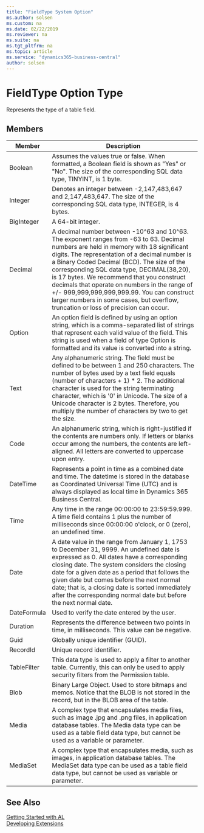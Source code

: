 ```yaml
---
title: "FieldType System Option"
ms.author: solsen
ms.custom: na
ms.date: 02/22/2019
ms.reviewer: na
ms.suite: na
ms.tgt_pltfrm: na
ms.topic: article
ms.service: "dynamics365-business-central"
author: solsen
---
```

[//]: # (START>DO_NOT_EDIT)
[//]: # (IMPORTANT:Do not edit any of the content between here and the END>DO_NOT_EDIT.)
[//]: # (Any modifications should be made in the .xml files in the ModernDev repo.)
# FieldType Option Type
Represents the type of a table field.

## Members
|  Member  |  Description  |
|----------------|---------------|
|Boolean|Assumes the values true or false. When formatted, a Boolean field is shown as "Yes" or "No". The size of the corresponding SQL data type, TINYINT, is 1 byte.|
|Integer|Denotes an integer between -2,147,483,647 and 2,147,483,647. The size of the corresponding SQL data type, INTEGER, is 4 bytes.|
|BigInteger|A 64-bit integer.|
|Decimal|A decimal number between -10^63 and 10^63. The exponent ranges from -63 to 63. Decimal numbers are held in memory with 18 significant digits. The representation of a decimal number is a Binary Coded Decimal (BCD). The size of the corresponding SQL data type, DECIMAL(38,20), is 17 bytes. We recommend that you construct decimals that operate on numbers in the range of +/- 999,999,999,999,999.99. You can construct larger numbers in some cases, but overflow, truncation or loss of precision can occur.|
|Option|An option field is defined by using an option string, which is a comma-separated list of strings that represent each valid value of the field. This string is used when a field of type Option is formatted and its value is converted into a string.|
|Text|Any alphanumeric string. The field must be defined to be between 1 and 250 characters. The number of bytes used by a text field equals (number of characters + 1) * 2. The additional character is used for the string terminating character, which is '0' in Unicode. The size of a Unicode character is 2 bytes. Therefore, you multiply the number of characters by two to get the size.|
|Code|An alphanumeric string, which is right-justified if the contents are numbers only. If letters or blanks occur among the numbers, the contents are left-aligned. All letters are converted to uppercase upon entry.|
|DateTime|Represents a point in time as a combined date and time. The datetime is stored in the database as Coordinated Universal Time (UTC) and is always displayed as local time in Dynamics 365 Business Central.|
|Time|Any time in the range 00:00:00 to 23:59:59.999. A time field contains 1 plus the number of milliseconds since 00:00:00 o'clock, or 0 (zero), an undefined time.|
|Date|A date value in the range from January 1, 1753 to December 31, 9999. An undefined date is expressed as 0. All dates have a corresponding closing date. The system considers the closing date for a given date as a period that follows the given date but comes before the next normal date; that is, a closing date is sorted immediately after the corresponding normal date but before the next normal date.|
|DateFormula|Used to verify the date entered by the user.|
|Duration|Represents the difference between two points in time, in milliseconds. This value can be negative.|
|Guid|Globally unique identifier (GUID).|
|RecordId|Unique record identifier.|
|TableFilter|This data type is used to apply a filter to another table. Currently, this can only be used to apply security filters from the Permission table.|
|Blob|Binary Large Object. Used to store bitmaps and memos. Notice that the BLOB is not stored in the record, but in the BLOB area of the table.|
|Media|A complex type that encapsulates media files, such as image .jpg and .png files, in application database tables. The Media data type can be used as a table field data type, but cannot be used as a variable or parameter.|
|MediaSet|A complex type that encapsulates media, such as images, in application database tables. The MediaSet data type can be used as a table field data type, but cannot be used as variable or parameter.|

[//]: # (IMPORTANT: END>DO_NOT_EDIT)
## See Also  
[Getting Started with AL](../../devenv-get-started.md)  
[Developing Extensions](../../devenv-dev-overview.md)  